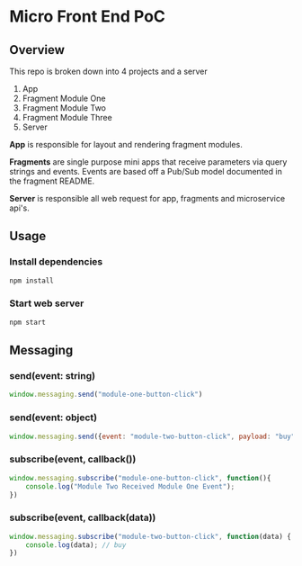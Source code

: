 # Micro Front End PoC

## Overview

This repo is broken down into 4 projects and a server
1. App
2. Fragment Module One
3. Fragment Module Two
4. Fragment Module Three
5. Server

**App** is responsible for layout and rendering fragment modules.

**Fragments** are single purpose mini apps that receive parameters via query strings and events. Events are based off a Pub/Sub model documented in the fragment README.

**Server** is responsible all web request for app, fragments and microservice api's.


## Usage

### Install dependencies
```sh
npm install
```

### Start web server
```sh
npm start
```

## Messaging

### send(event: string)
```js
window.messaging.send("module-one-button-click")
```

### send(event: object)
```js
window.messaging.send({event: "module-two-button-click", payload: "buy"})
```

### subscribe(event, callback())
```js
window.messaging.subscribe("module-one-button-click", function(){
    console.log("Module Two Received Module One Event");
})
```

### subscribe(event, callback(data))
```js
window.messaging.subscribe("module-two-button-click", function(data) {
    console.log(data); // buy
})
```

